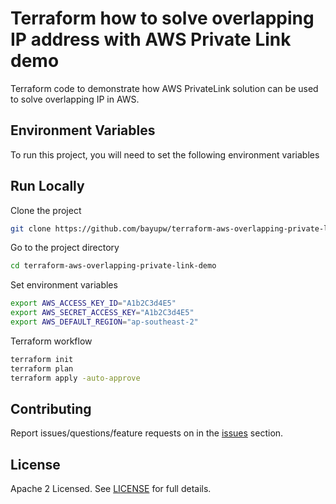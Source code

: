 # Terraform how to solve overlapping IP address with AWS Private Link demo 

Terraform code to demonstrate how AWS PrivateLink solution can be used to solve overlapping IP in AWS.

## Environment Variables

To run this project, you will need to set the following environment variables

## Run Locally

Clone the project

```bash
git clone https://github.com/bayupw/terraform-aws-overlapping-private-link-demo.git
```

Go to the project directory

```bash
cd terraform-aws-overlapping-private-link-demo
```

Set environment variables

```bash
export AWS_ACCESS_KEY_ID="A1b2C3d4E5"
export AWS_SECRET_ACCESS_KEY="A1b2C3d4E5"
export AWS_DEFAULT_REGION="ap-southeast-2"
```

Terraform workflow

```bash
terraform init
terraform plan
terraform apply -auto-approve
```

## Contributing

Report issues/questions/feature requests on in the [issues](https://github.com/bayupw/terraform-aws-csr1k/issues/new) section.

## License

Apache 2 Licensed. See [LICENSE](https://github.com/bayupw/terraform-aws-csr1k/tree/master/LICENSE) for full details.